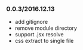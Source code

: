 ### 0.0.3/2016.12.13
- add gitignore
- remove module directory
- support .jsx resolve
- css extract to single file
